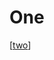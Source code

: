 # One

[[two]]

[//begin]: # "Autogenerated link references for markdown compatibility"
[two]: two "Two"
[//end]: # "Autogenerated link references"